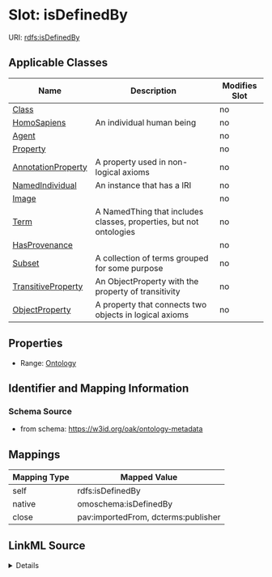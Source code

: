 

# Slot: isDefinedBy



URI: [rdfs:isDefinedBy](http://www.w3.org/2000/01/rdf-schema#isDefinedBy)



<!-- no inheritance hierarchy -->





## Applicable Classes

| Name | Description | Modifies Slot |
| --- | --- | --- |
| [Class](Class.md) |  |  no  |
| [HomoSapiens](HomoSapiens.md) | An individual human being |  no  |
| [Agent](Agent.md) |  |  no  |
| [Property](Property.md) |  |  no  |
| [AnnotationProperty](AnnotationProperty.md) | A property used in non-logical axioms |  no  |
| [NamedIndividual](NamedIndividual.md) | An instance that has a IRI |  no  |
| [Image](Image.md) |  |  no  |
| [Term](Term.md) | A NamedThing that includes classes, properties, but not ontologies |  no  |
| [HasProvenance](HasProvenance.md) |  |  no  |
| [Subset](Subset.md) | A collection of terms grouped for some purpose |  no  |
| [TransitiveProperty](TransitiveProperty.md) | An ObjectProperty with the property of transitivity |  no  |
| [ObjectProperty](ObjectProperty.md) | A property that connects two objects in logical axioms |  no  |







## Properties

* Range: [Ontology](Ontology.md)





## Identifier and Mapping Information







### Schema Source


* from schema: https://w3id.org/oak/ontology-metadata




## Mappings

| Mapping Type | Mapped Value |
| ---  | ---  |
| self | rdfs:isDefinedBy |
| native | omoschema:isDefinedBy |
| close | pav:importedFrom, dcterms:publisher |




## LinkML Source

<details>
```yaml
name: isDefinedBy
from_schema: https://w3id.org/oak/ontology-metadata
close_mappings:
- pav:importedFrom
- dcterms:publisher
rank: 1000
slot_uri: rdfs:isDefinedBy
alias: isDefinedBy
domain_of:
- HasProvenance
range: Ontology

```
</details>